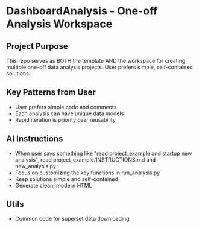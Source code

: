 # DashboardAnalysis - One-off Analysis Workspace

## Project Purpose
This repo serves as BOTH the template AND the workspace for creating multiple one-off data analysis projects. User prefers simple, self-contained solutions.

## Key Patterns from User
- User prefers simple code and comments
- Each analysis can have unique data models
- Rapid iteration is priority over reusability

## AI Instructions
- When user says something like "read project_example and startup new analysis", read project_example/INSTRUCTIONS.md and new_analysis.py
- Focus on customizing the key functions in run_analysis.py
- Keep solutions simple and self-contained
- Generate clean, modern HTML

## Utils
- Common code for superset data downloading
